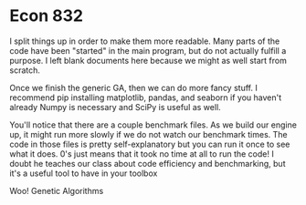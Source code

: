 # Econ 832
I split things up in order to make them more readable. Many parts of the code have been "started" in the main program, 
but do not actually fulfill a purpose. I left blank documents here because we might as well start from scratch.

Once we finish the generic GA, then we can do more fancy stuff. I recommend pip installing matplotlib, pandas, and seaborn if you haven't already
Numpy is necessary and SciPy is useful as well.

You'll notice that there are a couple benchmark files. As we build our engine up, it might run more slowly if we do not watch our benchmark times. The code in those files is pretty self-explanatory but you can run it once to see what it does. 0's just means that it took no time at all to run the code! I doubt he teaches our class about code efficiency and benchmarking, but it's a useful tool to have in your toolbox

Woo! Genetic Algorithms

